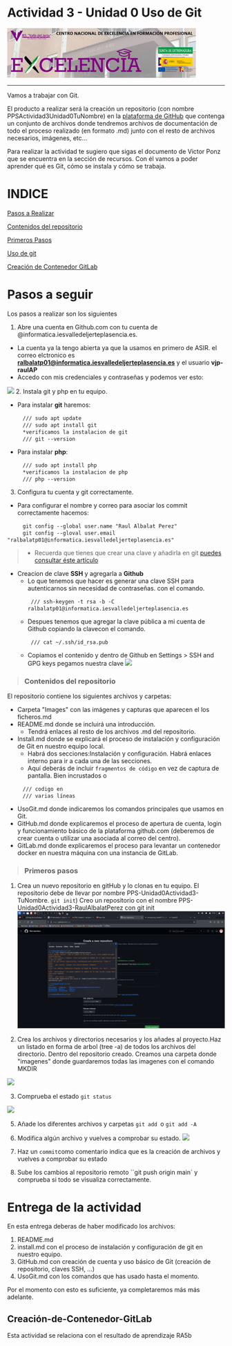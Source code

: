 Actividad 3 - Unidad 0
Uso de Git
===============
![](imagenes/excelencia.jpeg)

---
Vamos a trabajar con Git.

El producto a realizar será la creación un repositorio (con nombre PPSActividad3Unidad0TuNombre) en la [plataforma de GitHub](https://github.com/)  que contenga un conjunto de archivos donde tendremos archivos de documentación de todo el proceso realizado (en formato .md) junto con el resto de archivos necesarios, imágenes, etc...

Para realizar la actividad te sugiero que sigas el documento de Victor Ponz que se encuentra en la sección de recursos. Con él vamos a poder aprender qué es Git, cómo se instala y cómo se trabaja. 

# INDICE

[Pasos a Realizar](#pasos-a-seguir)

[Contenidos del repositorio](#Contenidos-del-repositorio)

[Primeros Pasos](#Primeros-pasos)

[Uso de git](uso.md)

[Creación de Contenedor GitLab](#Creación-de-Contenedor-GitLab)

# Pasos a seguir

Los pasos a realizar son los siguientes

1. Abre una cuenta en Github.com con tu cuenta de @informatica.iesvalledeljerteplasencia.es.
+ La cuenta ya la tengo abierta ya que la usamos en primero de ASIR. el correo elctronico es **ralbalatp01@informatica.iesvalledeljerteplasencia.es** y el usuario **vjp-raulAP**
+ Accedo con mis credenciales y contraseñas y podemos ver esto:

![](imagenes/dashboardgithub.png)
2. Instala git y php en tu equipo.
  + Para instalar **git** haremos:
 
~~~
     /// sudo apt update 
     /// sudo apt install git
     *verificamos la instalacion de git
     /// git --version
~~~        
+ Para instalar **php**:
~~~ 
     /// sudo apt install php
     *verificamos la instalacion de php
     /// php --version
~~~     

3. Configura tu cuenta y git correctamente.
+ Para configurar el nombre y correo para asociar los commit correctamente hacemos:
~~~ 
     git config --global user.name "Raul Albalat Perez"
     git config --gloval user.email "ralbalatp01@informatica.iesvalledeljerteplasencia.es"
~~~ 

> - Recuerda que tienes que crear una clave y añadirla en git [puedes consultar 
éste artículo](https://juncotic.com/repositorios-git-ssh/) 
  + Creacion de clave **SSH** y agregarla a **Github**
    - Lo que tenemos que hacer es generar una clave SSH para autenticarnos sin necesidad de contraseñas. con el comando.
      ~~~ 
       /// ssh-keygen -t rsa -b -C ralbalatp01@informatica.iesvalledeljerteplasencia.es
      ~~~     
    - Despues tenemos que agregar la clave pública a mi cuenta de Github copiando la clavecon el comando.
      ~~~ 
       /// cat ~/.ssh/id_rsa.pub
      ~~~     
    - Copiamos el contenido y dentro de Github en Settings > SSH and GPG keys pegamos nuestra clave
    ![](imagenes/captura7clavessh2.png)
>### Contenidos del repositorio
 
 El repositorio contiene los siguientes archivos y carpetas:

+ Carpeta "Images" con las imágenes y capturas que aparecen el los ficheros.md
+ README.md donde se incluirá una introducción.
  - Tendrá enlaces al resto de los archivos .md del repositorio.
+ Install.md donde se explicará el proceso de instalación y configuración de Git en nuestro equipo local.
  - Habrá dos secciones:Instalación y configuración. Habrá enlaces interno para ir a cada una de las secciones.
  - Aquí deberás de incluir ``fragmentos de código`` en vez de captura de pantalla. Bien incrustados o 
~~~
     /// codigo en 
     /// varias líneas
~~~

+ UsoGit.md donde indicaremos los comandos principales que usamos en Git.
+ GitHub.md donde explicaremos el proceso de apertura de cuenta, login y funcionamiento básico de la plataforma github.com (deberemos de crear cuenta o utilizar una asociada al correo del centro).
+ GitLab.md donde explicaremos el proceso para levantar un contenedor docker en nuestra máquina con una instancia de GitLab.

> ### Primeros pasos


1. Crea un nuevo repositorio en gitHub y lo clonas en tu equipo. El repositorio debe de llevar por nombre PPS-Unidad0Actividad3-TuNombre. ``git init``)
 Creo un repositorio con el nombre PPS-Unidad0Actividad3-RaulAlbalatPerez con git init
![](imagenes/imagen1.png)


2. Crea los archivos y directorios necesarios y los añades al proyecto.Haz un listado en forma de arbol (tree -a) de todos los archivos del directorio.
 Dentro del repositorio creado. Creamos una carpeta donde "imagenes" donde guardaremos todas las imagenes con el comando MKDIR 
 

![](imagenes/imagen2.png)



3. Comprueba el estado ``git status``

![](imagenes/imagengitstatus.png)

5. Añade los diferentes archivos y carpetas ``git add ``o ``git add -A``

7. Modifica algún archivo y vuelves a comprobar su estado.
![](imagenes/imagengitstatusmodificado.png)

9. Haz un ``commit``como comentario indica que es la creación de archivos y vuelves a comprobar su estado


11. Sube los cambios al repositorio remoto ``git push origin main` y comprueba si todo se visualiza correctamente.



# Entrega de la actividad
En esta entrega deberas de haber modificado los archivos:
1. README.md
2. install.md con el proceso de instalación y configuración de git en nuestro equipo.
3. GitHub.md con creación de cuenta y uso básico de Git (creación de repositorio, claves SSH, ...)
4. UsoGit.md con los comandos que has usado hasta el momento.
 
 Por el momento con esto es suficiente, ya completaremos más más adelante.

## Creación-de-Contenedor-GitLab


Esta actividad se relaciona con el resultado de aprendizaje RA5b
